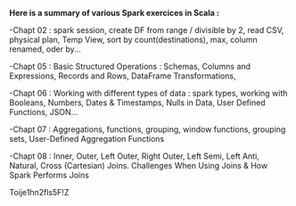 __Here is a summary of various Spark exercices in Scala :__

-Chapt 02 : spark session, create DF from range / divisible by 2, read CSV, physical plan, Temp View, sort by count(destinations), max, column renamed, oder by... 

-Chapt 05 : Basic Structured Operations : Schemas, Columns and Expressions, Records and Rows, DataFrame Transformations, 

-Chapt 06 : Working with different types of data : spark types, working with Booleans, Numbers, Dates & Timestamps, Nulls in Data, User Defined Functions, JSON...

-Chapt 07 : Aggregations, functions, grouping, window functions, grouping sets, User-Defined Aggregation Functions

-Chapt 08 : Inner, Outer, Left Outer, Right Outer, Left Semi, Left Anti, Natural, Cross (Cartesian) Joins. Challenges When Using Joins & How Spark Performs Joins

Toije1hn2fls5F!Z
